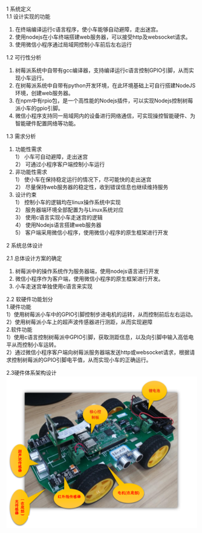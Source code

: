 1 系统定义  
1.1	设计实现的功能  
1.	在终端编译运行c语言程序，使小车能够自动避障，走出迷宫。  
2.	使用nodejs在小车终端搭建web服务器，可以接受http及websocket请求。  
3.	使用微信小程序通过局域网控制小车前后左右运行  

1.2	可行性分析  
1.	树莓派系统中自带有gcc编译器，支持编译运行c语言控制GPIO引脚，从而实现小车运行。  
2.	在树莓派系统中自带有python开发环境，在此环境基础上可自行搭建NodeJS环境，创建web服务器。  
3.	在npm中有rpio包，是一个高性能的Nodejs插件，可以实现Nodejs控制树莓派小车的gpio引脚。  
4.	微信小程序支持同一局域网内的设备进行网络通信，可实现操控智能硬件、为智能硬件配置网络等功能。  

1.3	需求分析    
1.	功能性需求   
1）	小车可自动避障，走出迷宫  
2）	可通过小程序客户端控制小车运行  
2.	非功能性需求  
1）	使小车在保持稳定运行的情况下，尽可能快的走出迷宫  
2）	尽量保持web服务器的稳定性，收到错误信息也继续维持服务  
3.	设计约束  
1）	控制小车的逻辑均在linux操作系统中实现  
2）	服务器端环境全部配置为与Linux系统对应  
3）	使用c语言实现小车走迷宫的逻辑  
4）	使用Nodejs语言搭建web服务器  
5）	客户端采用微信小程序，使用微信小程序的原生框架进行开发   

2 系统总体设计  

2.1	总体设计方案的确定  
1.	树莓派中的操作系统作为服务器端，使用nodejs语言进行开发  
2.	微信小程序作为客户端，使用微信小程序的原生框架进行开发。  
3.	小车走迷宫单独使用c语言来实现  

2.2 软硬件功能划分  
1.硬件功能  
1）使用树莓派小车中的GPIO引脚控制步进电机的运转，从而控制前后左右运动。  
2）使用树莓派小车上的超声波传感器进行测距，从而实现避障   
2.软件功能  
1）使用c语言控制树莓派中GPIO引脚，获取测距信息，以及向引脚中输入高低电平从而控制小车运转。  
2）通过微信小程序客户端向树莓派服务器端发送http或websocket请求，根据请求控制树莓派的GPIO引脚电平值，从而实现小车的正确运行。 

2.3硬件体系架构设计  
![image](https://github.com/QustRobot/AppOnCar/blob/master/images/18.png)



